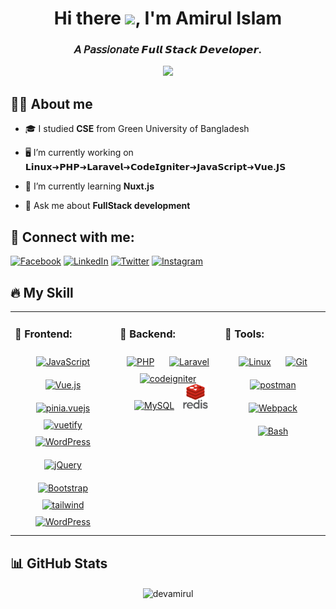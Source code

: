 <h1 align="center">Hi there <img src="https://camo.githubusercontent.com/e8e7b06ecf583bc040eb60e44eb5b8e0ecc5421320a92929ce21522dbc34c891/68747470733a2f2f6d656469612e67697068792e636f6d2f6d656469612f6876524a434c467a6361737252346961377a2f67697068792e676966" width="35" data-animated-image="" data-canonical-src="https://media.giphy.com/media/hvRJCLFzcasrR4ia7z/giphy.gif" style="max-width: 100%;">, I'm Amirul Islam</h1>
<h3 align="center">𝘈 𝘗𝘢𝘴𝘴𝘪𝘰𝘯𝘢𝘵𝘦 𝙁𝙪𝙡𝙡 𝙎𝙩𝙖𝙘𝙠 𝘿𝙚𝙫𝙚𝙡𝙤𝙥𝙚𝙧.</h3>
<p align="center" dir="auto">
  <a href="https://github.com/DenverCoder1/readme-typing-svg"><img src="https://camo.githubusercontent.com/8e0af9c31b7914f2523b6b613999597a8ba3dd4daa6ae0a4e0dfed4956d53cdc/68747470733a2f2f726561646d652d747970696e672d7376672e6865726f6b756170702e636f6d3f6c696e65733d50617373696f6e6174652b53656c662d4c6561726e65723b416c776179732532306c6561726e696e672532306e65772532307468696e67732663656e7465723d747275652677696474683d353030266865696768743d3530" data-canonical-src="https://readme-typing-svg.herokuapp.com?lines=Passionate+Self-Learner;Always%20learning%20new%20things&amp;center=true&amp;width=500&amp;height=50" style="max-width: 100%;"></a>
</p>

## 💁‍♂️ About me

- 🎓 I studied **CSE** from Green University of Bangladesh

- 🖥️ I’m currently working on **𝗟𝗶𝗻𝘂𝘅➜𝗣𝗛𝗣➜𝗟𝗮𝗿𝗮𝘃𝗲𝗹➜𝗖𝗼𝗱𝗲𝗜𝗴𝗻𝗶𝘁𝗲𝗿➜𝗝𝗮𝘃𝗮𝗦𝗰𝗿𝗶𝗽𝘁➜𝗩𝘂𝗲.𝗝𝗦**

- 🌱 I’m currently learning **Nuxt.js**

- 💬 Ask me about **FullStack development**

 <!-- - ⚡ Fun fact: **Always learning new things** -->

## 🤝 Connect with me:

[![Facebook](https://img.shields.io/badge/Facebook-%231877F2.svg?logo=Facebook&logoColor=white)](https://facebook.com/fb.Amirul) [![LinkedIn](https://img.shields.io/badge/LinkedIn-%230077B5.svg?logo=linkedin&logoColor=white)](https://linkedin.com/in/Amir-ul) [![Twitter](https://img.shields.io/badge/Twitter-%231DA1F2.svg?logo=Twitter&logoColor=white)](https://twitter.com/DevAmirul) [![Instagram](https://img.shields.io/badge/Instagram-%23E4405F.svg?logo=Instagram&logoColor=white)](https://instagram.com/DevAmirul)


## 🔥 My Skill

  <div align="center" >
<table><tr><td valign="top" width="33%">  


### 📌 Frontend:
<div align="center">
<a href="https://www.javascript.com/" target="_blank"><img style="margin: 10px" src="https://openclipart.org/download/272343/1486640684.svg" alt="JavaScript" height="50" /></a>
<a href="https://vuejs.org/" target="_blank"><img style="margin: 10px" src="https://profilinator.rishav.dev/skills-assets/vuejs-original-wordmark.svg" alt="Vue.js" height="50" /></a>
<a href="https://pinia.vuejs.org/" target="_blank"><img style="margin: 10px" src="https://pinia.vuejs.org/logo.svg" alt="pinia.vuejs" height="50" /></a>
<a href="https://alpinejs.dev/" target="_blank" rel="noreferrer"> <img src="https://cdn.worldvectorlogo.com/logos/alpinejs-2.svg" alt="vuetify" width="50" height="50"/> </a>
<a href="https://laravel-livewire.com/" target="_blank"><img style="margin: 10px" src="https://avatars.githubusercontent.com/u/51960834?s=100" alt="WordPress" width="50" height="50" /></a> 
<a href="https://jquery.com/" target="_blank"><img style="margin: 10px" src="https://icon-library.com/images/jquery-icon/jquery-icon-21.jpg" alt="jQuery" width="50" height="50" /></a>
<a href="https://getbootstrap.com/" target="_blank"><img style="margin: 10px" src="https://upload.wikimedia.org/wikipedia/commons/thumb/b/b2/Bootstrap_logo.svg/1280px-Bootstrap_logo.svg.png" alt="Bootstrap" width="50" height="50" /></a>
 <a href="https://tailwindcss.com/" target="_blank" rel="noreferrer"> <img src="https://www.vectorlogo.zone/logos/tailwindcss/tailwindcss-icon.svg" alt="tailwind" width="40" height="40"/> </a> 
<a href="https://wordpress.com/" target="_blank"><img style="margin: 10px" src="https://profilinator.rishav.dev/skills-assets/wordpress.png" alt="WordPress" width="50" height="50" /></a> 
<!-- <a href="https://www.w3schools.com/css/" target="_blank"><img style="margin: 10px" src="https://profilinator.rishav.dev/skills-assets/css3-original-wordmark.svg" alt="CSS3" width="50" height="50" /></a> -->

</div>

</td><td valign="top" width="33%">


### 📌 Backend:
<div align="center">
<a href="https://www.php.net/" target="_blank"><img style="margin: 10px" src="https://profilinator.rishav.dev/skills-assets/php-original.svg" alt="PHP" height="50" width="50" /></a>
<a href="https://laravel.com/" target="_blank"><img style="margin: 10px" src="https://profilinator.rishav.dev/skills-assets/laravel-plain-wordmark.svg" alt="Laravel" width="50" height="50" /></a>
<a href="https://codeigniter.com" target="_blank" rel="noreferrer"> <img src="https://cdn.worldvectorlogo.com/logos/codeigniter.svg" alt="codeigniter" width="40" height="40"/> </a>
<br>
<a href="https://www.mysql.com/" target="_blank"><img style="margin: 10px" src="https://profilinator.rishav.dev/skills-assets/mysql-original-wordmark.svg" alt="MySQL" width="50" height="50" /></a>
 <a href="https://redis.io" target="_blank" rel="noreferrer"> <img src="https://raw.githubusercontent.com/devicons/devicon/master/icons/redis/redis-original-wordmark.svg" alt="redis" width="40" height="40"/> </a> 
<!-- <a href="https://firebase.google.com/" target="_blank" rel="noreferrer"> <img src="https://www.vectorlogo.zone/logos/firebase/firebase-icon.svg" alt="firebase" width="50" height="50"/> </a> -->
</div>

</td><td valign="top" width="33%">
 

### 📌 Tools:
<div align="center">
<!-- <a href="https://www.docker.com/" target="_blank"><img style="margin: 10px" src="https://profilinator.rishav.dev/skills-assets/docker-original-wordmark.svg" alt="Docker" width="50" height="50" /></a> -->
<a href="https://www.linux.org/" target="_blank"><img style="margin: 10px" src="https://profilinator.rishav.dev/skills-assets/linux-original.svg" alt="Linux" width="50" height="50" /></a>
<a href="https://git-scm.com/" target="_blank"><img style="margin: 10px" src="https://profilinator.rishav.dev/skills-assets/git-scm-icon.svg" alt="Git" height="50" width="50" /></a>
<a href="https://postman.com" target="_blank" rel="noreferrer"> <img style="margin: 10px" src="https://www.vectorlogo.zone/logos/getpostman/getpostman-icon.svg" alt="postman" width="50" height="50"/> </a>
<a href="https://webpack.js.org/" target="_blank"><img style="margin: 10px" src="https://profilinator.rishav.dev/skills-assets/webpack-original.svg" alt="Webpack" width="50" height="50" />
<a href="https://www.gnu.org/software/bash/" target="_blank"><img style="margin: 10px" src="https://upload.wikimedia.org/wikipedia/commons/thumb/4/4b/Bash_Logo_Colored.svg/1200px-Bash_Logo_Colored.svg.png" alt="Bash" width="50" height="50" /></a>
<!-- <a href="https://httpie.io" target="_blank"><img style="margin: 10px" src="https://remoteok.com/cdn-cgi/image/height=400,quality=85/https://remoteok.com/assets/img/jobs/67473755efc2b6c4355843a9df5ccbd31634034787.png?1634034787" alt="Bash" width="50" height="50" /></a> -->
<!--</a>  
<a href="https://graphql.org/" target="_blank"><img style="margin: 10px" src="https://profilinator.rishav.dev/skills-assets/graphql.png" alt="GraphQL" height="50" width="50" /></a>-->  
</div>
</td></tr></table>
</div>



## 📊 GitHub Stats 
<p align="center" dir="auto"><img align="center" src="https://github-readme-stats.vercel.app/api/top-langs?username=devamirul&show_icons=true&locale=en&layout=compact&bg_color=151515&icon_color=bb2acf&text_color=daf7dc&title_color=ffffff" alt="devamirul" />
</p>




<!-- for stats color -->
<!-- &bg_color=151515&icon_color=bb2acf&text_color=daf7dc&title_color=ffffff -->

<!-- <p align="center" dir="auto"><img align="center" src="https://github-readme-stats.vercel.app/api/top-langs?username=devamirul&show_icons=true&locale=en&layout=compact&bg_color=151515&icon_color=bb2acf&text_color=daf7dc&title_color=ffffff" alt="devamirul" />
</p> -->



<!-- ## 🤝 Connect with me
<div align="left">
<a href="https://fb.com/fb.Amirul" target="blank"><img align="center" src="https://raw.githubusercontent.com/rahuldkjain/github-profile-readme-generator/master/src/images/icons/Social/facebook.svg" alt="fb.Amirul" height="30" width="40" /></a>
<a href="https://linkedin.com/in/Amir-ul-Islam" target="blank"><img align="center" src="https://raw.githubusercontent.com/rahuldkjain/github-profile-readme-generator/master/src/images/icons/Social/linked-in-alt.svg" alt="Amir-ul-Islam" height="30" width="40" /></a>
<a href="https://twitter.com/tw_Amirul" target="blank"><img align="center" src="https://raw.githubusercontent.com/rahuldkjain/github-profile-readme-generator/master/src/images/icons/Social/twitter.svg" alt="amirul_is_" height="30" width="40" /></a>
<a href="https://instagram.com/insta_Amirul" target="blank"><img align="center" src="https://raw.githubusercontent.com/rahuldkjain/github-profile-readme-generator/master/src/images/icons/Social/instagram.svg" alt="amirul_is_" height="30" width="40" /></a>
</div> -->


